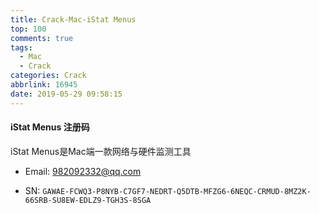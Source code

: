 ```yaml
---
title: Crack-Mac-iStat Menus
top: 100
comments: true
tags:
  - Mac
  - Crack
categories: Crack
abbrlink: 16945
date: 2019-05-29 09:58:15
---
```

<!--![](https://source.unsplash.com/random/800x200)-->
<!--&emsp;-->

#### iStat Menus 注册码

iStat Menus是Mac端一款网络与硬件监测工具

- Email: 982092332@qq.com 

- SN: ```GAWAE-FCWQ3-P8NYB-C7GF7-NEDRT-Q5DTB-MFZG6-6NEQC-CRMUD-8MZ2K-66SRB-SU8EW-EDLZ9-TGH3S-8SGA```
